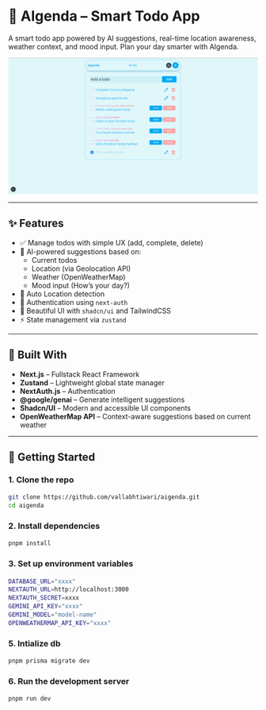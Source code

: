 # 🧠 AIgenda – Smart Todo App

A smart todo app powered by AI suggestions, real-time location awareness, weather context, and mood input. Plan your day smarter with AIgenda.

![Screenshot](./public/aigenda.png) <!-- Replace with actual path -->

---

## ✨ Features

- ✅ Manage todos with simple UX (add, complete, delete)
- 🤖 AI-powered suggestions based on:
  - Current todos
  - Location (via Geolocation API)
  - Weather (OpenWeatherMap)
  - Mood input (How’s your day?)
- 📍 Auto Location detection
- 🔐 Authentication using `next-auth`
- 💄 Beautiful UI with `shadcn/ui` and TailwindCSS
- ⚡ State management via `zustand`

---

## 🧱 Built With

- **Next.js** – Fullstack React Framework
- **Zustand** – Lightweight global state manager
- **NextAuth.js** – Authentication
- **@google/genai** – Generate intelligent suggestions
- **Shadcn/UI** – Modern and accessible UI components
- **OpenWeatherMap API** – Context-aware suggestions based on current weather

---

## 🚀 Getting Started

### 1. Clone the repo

```bash
git clone https://github.com/vallabhtiwari/aigenda.git
cd aigenda
```

### 2. Install dependencies

```bash
pnpm install
```

### 3. Set up environment variables

```bash
DATABASE_URL="xxxx"
NEXTAUTH_URL=http://localhost:3000
NEXTAUTH_SECRET=xxxx
GEMINI_API_KEY="xxxx"
GEMINI_MODEL="model-name"
OPENWEATHERMAP_API_KEY="xxxx"
```

### 5. Intialize db

```bash
pnpm prisma migrate dev
```

### 6. Run the development server

```bash
pnpm run dev
```
